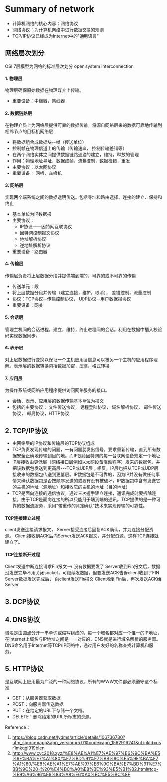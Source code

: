# Summary of network
- 计算机网络的核心内容：网络协议
- 网络协议：为计算机网络中进行数据交换的规则
- TCP/IP协议已经成为Internet中的"通用语言"


## 网络层次划分
OSI 7层模型为网络的标准层次划分 open system interconnection
#### 1. 物理层
物理层确保原始数据在物理媒介上传输。
- 重要设备：中继器，集线器
  
#### 2. 数据链路层
在物理介质上为网络层提供可靠的数据传输。将源自网络层来的数据可靠地传输到相邻节点的目标机网络层
- 将数据组合成数据块--帧（传送单位）
- 控制帧在物理信道上的传输（传输速率， 控制传输差错等）
- 在两个网络实体之间提供数据链路通路的建立，维持，释放的管理
- 作用：物理地址寻址，数据成帧，流量控制，数据检错，重发
- 主要协议：以太网协议
- 重要设备： 网桥，交换机
    
#### 3. 网络层
实现两个端系统之间的数据透明传送。包括寻址和路由选择、连接的建立、保持和终止
- 基本单位为IP数据报
- 主要协议： 
  - IP协议——因特网互联协议
  - 因特网控制报文协议
  - 地址解析协议
  - 逆地址解析协议
- 重要设备：路由器

#### 4. 传输层
传输层负责将上层数据分段并提供端到端的、可靠的或不可靠的传输  
- 传送单元：段  
- 将上层数据分段并传输（建立连接，维护，取消）， 差错控制，流量控制  
- 协议：TCP协议--传输控制协议， UDP协议--用户数据报协议
- 重要设备：网关

#### 5. 会话层
管理主机间的会话进程，建立，维持，终止进程间的会话。利用在数据中插入校验码实现数据同步。

#### 6. 表示层
对上层数据进行变换以保证一个主机应用层信息可以被另一个主机的应用程序理解。表示层的数据转换包括数据加密，压缩，格式转换  

#### 7. 应用层
为操作系统或网络应用程序提供访问网络服务的接口。
- 会话、表示、应用层的数据传输基本单位为报文
- 包括的主要协议： 文件传送协议， 远程登陆协议， 域名解析协议， 邮件传送协议， 邮局协议，HTTP协议


## 2. TCP/IP协议
- 由网络层的IP协议和传输层的TCP协议组成
- TCP负责发现传输的问题，一有问题就发出信号，要求重新传输，直到所有数据安全正确地传输到目的地。而IP是给因特网的每一台联网设备规定一个地址  
- IP层接收由更低层（网络接口层例如以太网设备驱动程序）发来的数据包，并把该数据包发送到更高层---TCP或UDP层；相反，IP层也把从TCP或UDP层接收来的数据包传送到更低层。IP数据包是不可靠的，因为IP并没有做任何事情来确认数据包是否按顺序发送的或者有没有被破坏，IP数据包中含有发送它的主机的地址（源地址）和接收它的主机的地址（目的地址）  
- TCP是面向连接的通信协议，通过三次握手建立连接，通讯完成时要拆除连接，由于TCP是面向连接的所以只能用于端到端的通讯。TCP提供的是一种可靠的数据流服务，采用"带重传的肯定确认"技术来实现传输的可靠性。  

#### TCP连接建立过程
client发送连接请求报文， 
Server接受连接后回复ACK确认，并为连接分配资源。
Client接收到ACK后向Server发送ACK报文，并分配资源，这样TCP连接就建立了。

#### TCP连接断开过程
Client发送中断连接请求Fin报文--> 没有数据要发了
Server收到Fin报文后，数据没发送完毕不用关闭socket，可继续发数据，但要发送ACK告诉client收到了FIN
Server数据发送完成后， 向client发送Fin报文
Client收到Fin后，再次发送ACK给Server

## 3. DCP协议
## 4. DNS协议
域名是由圆点分开一串单词或缩写组成的，每一个域名都对应一个惟一的IP地址，在Internet上域名与IP地址之间是一一对应的，DNS就是进行域名解析的服务器。DNS命名用于Internet等TCP/IP网络中，通过用户友好的名称查找计算机和服务。  

## 5. HTTP协议
是互联网上应用最为广泛的一种网络协议。所有的WWW文件都必须遵守这个标准  
- GET：从服务器获取数据
- POST：向服务器传送数据
- PUT：在给定的URL下存储一个文档。
- DELETE：删除给定的URL所标志的资源。


Reference：
1. https://blog.csdn.net/lydms/article/details/106736730?utm_source=app&app_version=5.0.1&code=app_1562916241&uLinkId=usr1mkqgl919blen
2. http://www.cyc2018.xyz/%E8%AE%A1%E7%AE%97%E6%9C%BA%E5%9F%BA%E7%A1%80/%E7%BD%91%E7%BB%9C%E5%9F%BA%E7%A1%80/%E8%AE%A1%E7%AE%97%E6%9C%BA%E7%BD%91%E7%BB%9C%20-%20%E4%BC%A0%E8%BE%93%E5%B1%82.html#tcp-%E9%A6%96%E9%83%A8%E6%A0%BC%E5%BC%8F